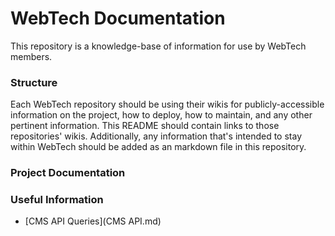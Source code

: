 # WebTech Documentation

This repository is a knowledge-base of information for use by WebTech members.

### Structure

Each WebTech repository should be using their wikis for publicly-accessible information on the project, how to deploy, how to maintain, and any other pertinent information. This README should contain links to those repositories' wikis. Additionally, any information that's intended to stay within WebTech should be added as an markdown file in this repository.

### Project Documentation


### Useful Information
* [CMS API Queries](CMS API.md)
